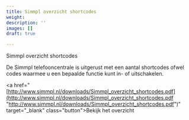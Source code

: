 ```yaml
---
title: Simmpl overzicht shortcodes
weight: 
description: ''
images: []
draft: true

---
```

Simmpl overzicht shortcodes

De Simmpl telefooncentrale is uitgerust met een aantal shortcodes ofwel codes waarmee u een bepaalde functie kunt in- of uitschakelen.

<a href="[http://www.simmpl.nl/downloads/Simmpl_overzicht_shortcodes.pdf](http://www.simmpl.nl/downloads/Simmpl_overzicht_shortcodes.pdf "http://www.simmpl.nl/downloads/Simmpl_overzicht_shortcodes.pdf")" target="_blank" class="button">Bekijk het overzicht</a>